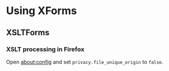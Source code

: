 # Using XForms

## XSLTForms

### XSLT processing in Firefox

Open [about:config](about:config) and set `privacy.file_unique_origin` to `false`.



